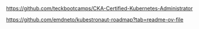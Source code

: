https://github.com/teckbootcamps/CKA-Certified-Kubernetes-Administrator

https://github.com/emdneto/kubestronaut-roadmap?tab=readme-ov-file
